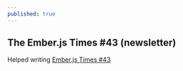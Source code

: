 ```yaml
---
published: true
---
```

## The Ember.js Times #43 (newsletter)

Helped writing [Ember.js Times #43](https://emberjs.com/blog/2018/04/20/the-emberjs-times-issue-43.html)
